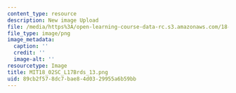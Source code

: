 ```yaml
---
content_type: resource
description: New image Upload
file: /media/https%3A/open-learning-course-data-rc.s3.amazonaws.com/18-02sc-multivariable-calculus-fall-2010/89cb2f578dc7bae84d0329955a6b59bb_MIT18_02SC_L17Brds_13.png
file_type: image/png
image_metadata:
  caption: ''
  credit: ''
  image-alt: ''
resourcetype: Image
title: MIT18_02SC_L17Brds_13.png
uid: 89cb2f57-8dc7-bae8-4d03-29955a6b59bb
---
```

